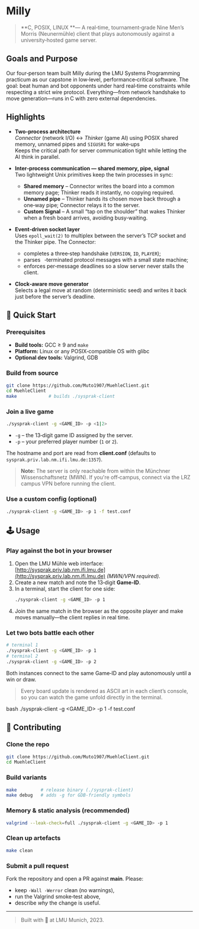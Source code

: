 # Milly

> \*\*C, POSIX, LINUX \*\*— A real‑time, tournament‑grade Nine Men’s Morris (Neunermühle) client that plays autonomously against a university‑hosted game server.

## Goals and Purpose

Our four‑person team built Milly during the LMU Systems Programming practicum as our capstone in low‑level, performance‑critical software. The goal: beat human and bot opponents under hard real‑time constraints while respecting a strict wire protocol. Everything—from network handshake to move generation—runs in C with zero external dependencies.

## Highlights

- **Two‑process architecture**\
  *Connector* (network I/O) ↔ *Thinker* (game AI) using POSIX shared memory, unnamed pipes and `SIGUSR1` for wake‑ups\
  Keeps the critical path for server communication tight while letting the AI think in parallel.

- **Inter‑process communication — shared memory, pipe, signal**\
  Two lightweight Unix primitives keep the twin processes in sync:

  - **Shared memory** – Connector writes the board into a common memory page; Thinker reads it instantly, no copying required.
  - **Unnamed pipe** – Thinker hands its chosen move back through a one‑way pipe; Connector relays it to the server.
  - **Custom Signal** – A small “tap on the shoulder” that wakes Thinker when a fresh board arrives, avoiding busy‑waiting.

- **Event‑driven socket layer**\
  Uses `epoll_wait(2)` to multiplex between the server’s TCP socket and the Thinker pipe. The Connector:

  - completes a three‑step handshake (`VERSION`, `ID`, `PLAYER`);
  - parses ` `‑terminated protocol messages with a small state machine;
  - enforces per‑message deadlines so a slow server never stalls the client.

- **Clock‑aware move generator**\
  Selects a legal move at random (deterministic seed) and writes it back just before the server’s deadline.

## 🚀 Quick Start

### Prerequisites

- **Build tools:** GCC ≥ 9 and `make`
- **Platform:** Linux or any POSIX‑compatible OS with glibc
- **Optional dev tools:** Valgrind, GDB

### Build from source

```bash
git clone https://github.com/Muto1907/MuehleClient.git
cd MuehleClient
make            # builds ./sysprak-client
```

### Join a live game

```bash
./sysprak-client -g <GAME_ID> -p <1|2>
```

- `-g` – the 13‑digit game ID assigned by the server.
- `-p` – your preferred player number (`1` or `2`).

The hostname and port are read from **client.conf** (defaults to `sysprak.priv.lab.nm.ifi.lmu.de:1357`).

> **Note:** The server is only reachable from within the Münchner Wissenschaftsnetz (MWN). If you're off‑campus, connect via the LRZ campus VPN before running the client.

### Use a custom config (optional)

```bash
./sysprak-client -g <GAME_ID> -p 1 -f test.conf
```

## 🕹️ Usage

### Play against the bot in your browser

1. Open the LMU Mühle web interface: [http://sysprak.priv.lab.nm.ifi.lmu.de](http://sysprak.priv.lab.nm.ifi.lmu.de) *(MWN/VPN required).*
2. Create a new match and note the 13‑digit **Game‑ID**.
3. In a terminal, start the client for one side:
   ```bash
   ./sysprak-client -g <GAME_ID> -p 1
   ```
4. Join the same match in the browser as the opposite player and make moves manually—the client replies in real time.

### Let two bots battle each other

```bash
# terminal 1
./sysprak-client -g <GAME_ID> -p 1
# terminal 2
./sysprak-client -g <GAME_ID> -p 2
```

Both instances connect to the same Game‑ID and play autonomously until a win or draw.

> Every board update is rendered as ASCII art in each client’s console, so you can watch the game unfold directly in the terminal.

bash ./sysprak-client -g \<GAME\_ID> -p 1 -f test.conf


## 🤝 Contributing

### Clone the repo

```bash
git clone https://github.com/Muto1907/MuehleClient.git
cd MuehleClient
```

### Build variants

```bash
make         # release binary (./sysprak-client)
make debug   # adds -g for GDB-friendly symbols
```

### Memory & static analysis (recommended)

```bash
valgrind --leak-check=full ./sysprak-client -g <GAME_ID> -p 1
```

### Clean up artefacts

```bash
make clean
```

### Submit a pull request

Fork the repository and open a PR against **main**. Please:

- keep `-Wall -Werror` clean (no warnings),
- run the Valgrind smoke‑test above,
- describe *why* the change is useful.

---


> Built with 💙 at LMU Munich, 2023.

